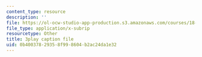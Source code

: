 ```yaml
---
content_type: resource
description: ''
file: https://ol-ocw-studio-app-production.s3.amazonaws.com/courses/18-06sc-linear-algebra-fall-2011/0b40037829358f998604b2ac24da1e32_QuZL5IKpO_U.srt
file_type: application/x-subrip
resourcetype: Other
title: 3play caption file
uid: 0b400378-2935-8f99-8604-b2ac24da1e32
---
```

